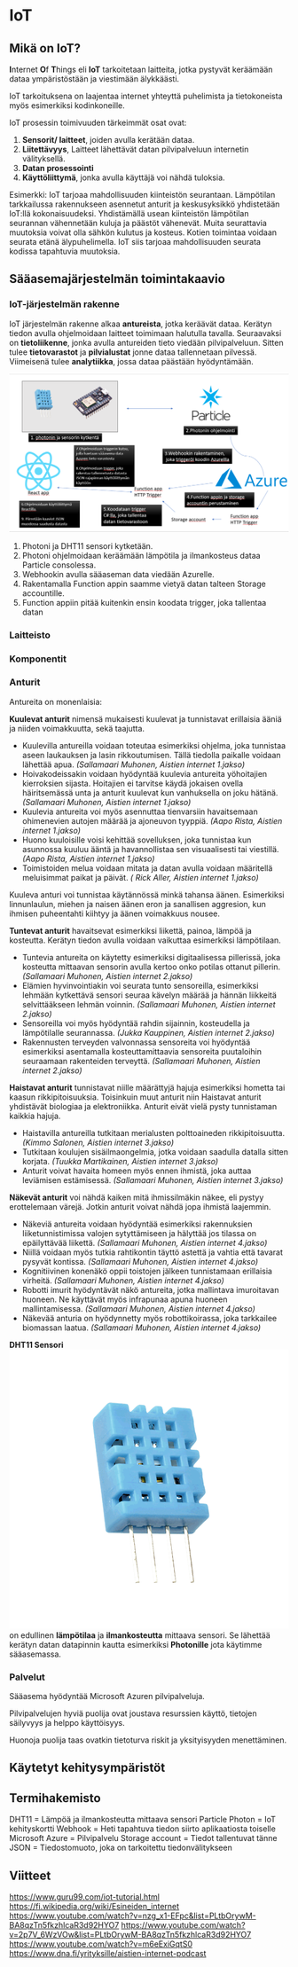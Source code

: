 # IoT


## **Mikä on IoT?**
**I**nternet  **O**f **T**hings eli **IoT** tarkoitetaan laitteita, jotka pystyvät keräämään dataa ympäristöstään ja viestimään älykkäästi. 

IoT tarkoituksena on laajentaa internet yhteyttä puhelimista ja tietokoneista myös esimerkiksi kodinkoneille.

IoT prosessin toimivuuden tärkeimmät osat ovat:
1. **Sensorit/ laitteet**, joiden avulla kerätään dataa.
2. **Liitettävyys**, Laitteet lähettävät datan pilvipalveluun internetin välityksellä.
3. **Datan prosessointi**
4. **Käyttöliittymä**, jonka avulla käyttäjä voi nähdä tuloksia.


Esimerkki: IoT tarjoaa mahdollisuuden kiinteistön seurantaan. 
Lämpötilan tarkkailussa rakennukseen asennetut anturit ja keskusyksikkö yhdistetään IoT:llä kokonaisuudeksi. Yhdistämällä usean kiinteistön lämpötilan seurannan vähennetään kuluja ja päästöt vähenevät.
Muita seurattavia muutoksia voivat olla sähkön kulutus ja kosteus.
Kotien toimintaa voidaan seurata etänä älypuhelimella.
IoT siis tarjoaa mahdollisuuden seurata kodissa tapahtuvia muutoksia.

## **Sääasemajärjestelmän toimintakaavio**

### IoT-järjestelmän rakenne

IoT järjestelmän rakenne alkaa **antureista**, jotka keräävät dataa. Kerätyn tiedon avulla ohjelmoidaan laitteet toimimaan halutulla tavalla. Seuraavaksi on **tietoliikenne**, jonka avulla antureiden tieto viedään pilvipalveluun. Sitten tulee **tietovarastot** ja  **pilvialustat** jonne dataa tallennetaan pilvessä. Viimeisenä tulee **analytiikka**, jossa dataa päästään hyödyntämään.


![sääasema](saasema.png)
1. Photoni ja DHT11 sensori kytketään.
2. Photoni ohjelmoidaan keräämään lämpötila ja ilmankosteus dataa Particle consolessa.
3. Webhookin avulla sääaseman data viedään Azurelle.
4. Rakentamalla Function appin saamme vietyä datan talteen Storage accountille.
5. Function appiin pitää kuitenkin ensin koodata trigger, joka tallentaa datan 
### Laitteisto


### Komponentit
### **Anturit**
Antureita on monenlaisia:

**Kuulevat anturit** nimensä mukaisesti kuulevat ja tunnistavat erillaisia ääniä ja niiden voimakkuutta, sekä taajutta.

- Kuulevilla antureilla voidaan toteutaa esimerkiksi ohjelma, joka tunnistaa aseen laukauksen ja lasin rikkoutumisen. Tällä tiedolla paikalle voidaan lähettää apua.   _(Sallamaari Muhonen, Aistien internet 1.jakso)_
- Hoivakodeissakin voidaan hyödyntää kuulevia antureita yöhoitajien kierroksien sijasta. Hoitajien ei tarvitse käydä jokaisen ovella häiritsemässä unta ja anturit kuulevat kun vanhuksella on joku hätänä.   _(Sallamaari Muhonen, Aistien internet 1.jakso)_
- Kuulevia antureita voi myös asennuttaa tienvarsiin havaitsemaan ohimenevien autojen määrää ja ajoneuvon tyyppiä. _(Aapo Rista, Aistien internet 1.jakso)_
- Huono kuuloisille voisi kehittää sovelluksen, joka tunnistaa kun asunnossa kuuluu ääntä ja havannollistaa sen visuaalisesti tai viestillä. _(Aapo Rista, Aistien internet 1.jakso)_
- Toimistoiden melua voidaan mitata ja datan avulla voidaan määritellä meluisimmat paikat ja päivät. _( Rick Aller, Aistien internet 1.jakso)_

Kuuleva anturi voi tunnistaa käytännössä minkä tahansa äänen. Esimerkiksi linnunlaulun, miehen ja naisen äänen eron ja sanallisen aggresion, kun ihmisen puheentahti kiihtyy ja äänen voimakkuus nousee.

**Tuntevat anturit** havaitsevat esimerkiksi liikettä, painoa, lämpöä ja kosteutta. Kerätyn tiedon avulla voidaan vaikuttaa esimerkiksi lämpötilaan.

- Tuntevia antureita on käytetty esimerkiksi digitaalisessa pillerissä, joka kosteutta mittaavan sensorin avulla kertoo onko potilas ottanut pillerin. _(Sallamaari Muhonen, Aistien internet 2.jakso)_
- Elämien hyvinvointiakin voi seurata tunto sensoreilla, esimerkiksi lehmään kytkettävä sensori seuraa kävelyn määrää ja hännän liikkeitä selvittääkseen lehmän voinnin. _(Sallamaari Muhonen, Aistien internet 2.jakso)_
- Sensoreilla voi myös hyödyntää rahdin sijainnin, kosteudella ja lämpötilalle seurannassa. _(Jukka Kauppinen, Aistien internet 2.jakso)_
- Rakennusten terveyden valvonnassa sensoreita voi hyödyntää esimerkiksi asentamalla kosteuttamittaavia sensoreita puutaloihin seuraamaan rakenteiden terveyttä. _(Sallamaari Muhonen, Aistien internet 2.jakso)_

**Haistavat anturit** tunnistavat niille määrättyjä hajuja esimerkiksi hometta tai kaasun rikkipitoisuuksia. Toisinkuin muut anturit niin Haistavat anturit yhdistävät biologiaa ja elektroniikka. Anturit eivät vielä pysty tunnistaman kaikkia hajuja.

- Haistavilla antureilla tutkitaan merialusten polttoaineden rikkipitoisuutta.  _(Kimmo Salonen, Aistien internet 3.jakso)_
- Tutkitaan koulujen sisäilmaongelmia, jotka voidaan saadulla datalla sitten korjata. _(Tuukka Martikainen, Aistien internet 3.jakso)_
- Anturit voivat havaita homeen myös ennen ihmistä, joka auttaa leviämisen estämisessä. _(Sallamaari Muhonen, Aistien internet 3.jakso)_

**Näkevät anturit** voi nähdä kaiken mitä ihmissilmäkin näkee, eli pystyy erottelemaan värejä. Jotkin anturit voivat nähdä jopa ihmistä laajemmin.

- Näkeviä antureita voidaan hyödyntää esimerkiksi rakennuksien liiketunnistimissa valojen sytyttämiseen ja hälyttää jos tilassa on epäilyttävää liikettä. _(Sallamaari Muhonen, Aistien internet 4.jakso)_
- Niillä voidaan myös tutkia rahtikontin täyttö astettä ja vahtia että tavarat pysyvät kontissa. _(Sallamaari Muhonen, Aistien internet 4.jakso)_
- Kognitiivinen konenäkö oppii toistojen jälkeen tunnistamaan erillaisia virheitä. _(Sallamaari Muhonen, Aistien internet 4.jakso)_
- Robotti imurit hyödyntävät näkö antureita, jotka mallintava imuroitavan huoneen. Ne käyttävät myös infrapunaa apuna huoneen mallintamisessa. _(Sallamaari Muhonen, Aistien internet 4.jakso)_
- Näkevää anturia on hyödynnetty myös robottikoirassa, joka tarkkailee biomassan laatua. _(Sallamaari Muhonen, Aistien internet 4.jakso)_

**DHT11 Sensori**
![DHT11](dht.png)
on edullinen **lämpötilaa** ja **ilmankosteutta** mittaava sensori. Se lähettää kerätyn datan datapinnin kautta esimerkiksi **Photonille** jota käytimme sääasemassa.

### Palvelut
Sääasema hyödyntää Microsoft Azuren pilvipalveluja.

Pilvipalvelujen hyviä puolija ovat joustava resurssien käyttö, tietojen säilyvyys ja helppo käyttöisyys.

Huonoja puolija taas ovatkin tietoturva riskit ja yksityisyyden menettäminen.

## **Käytetyt kehitysympäristöt**



## **Termihakemisto**
DHT11 = Lämpöä ja ilmankosteutta mittaava sensori
Particle Photon = IoT kehityskortti
Webhook = Heti tapahtuva tiedon siirto aplikaatiosta toiselle
Microsoft Azure = Pilvipalvelu
Storage account = Tiedot tallentuvat tänne
JSON = Tiedostomuoto, joka on tarkoitettu tiedonvälitykseen

## **Viitteet**
https://www.guru99.com/iot-tutorial.html
https://fi.wikipedia.org/wiki/Esineiden_internet
https://www.youtube.com/watch?v=nzg_x1-EFpc&list=PLtbOrywM-BA8qzTn5fkzhlcaR3d92HYO7
https://www.youtube.com/watch?v=2p7V_6WzVOw&list=PLtbOrywM-BA8qzTn5fkzhlcaR3d92HYO7
https://www.youtube.com/watch?v=m6eExiGqtS0
https://www.dna.fi/yrityksille/aistien-internet-podcast